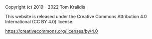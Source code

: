Copyright (c) 2019 - 2022 Tom Kralidis

This website is released under the Creative Commons Attribution 4.0 International (CC BY 4.0) license.

https://creativecommons.org/licenses/by/4.0
